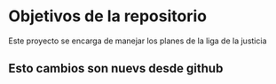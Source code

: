 # Objetivos de la repositorio

Este proyecto se encarga de manejar los planes de la liga de la justicia


## Esto cambios son nuevs desde github
